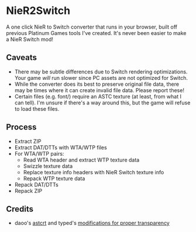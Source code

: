 # NieR2Switch
A one click NieR to Switch converter that runs in your browser, built off previous Platinum Games tools I've created. It's never been easier to make a NieR Switch mod!


## Caveats
- There may be subtle differences due to Switch rendering optimizations. Your game *will* run slower since PC assets are not optimized for Switch.
- While the converter does its best to preserve original file data, there may be times where it can create invalid file data. Please report these!
- Certain files (e.g. font/) require an ASTC texture (at least, from what I can tell). I'm unsure if there's a way around this, but the game will refuse to load these files.

## Process
- Extract ZIP
- Extract DAT/DTTs with WTA/WTP files
- For WTA/WTP pairs:
  - Read WTA header and extract WTP texture data
  - Swizzle texture data
  - Replace texture info headers with NieR Switch texture info
  - Repack WTP texture data
- Repack DAT/DTTs
- Repack ZIP

## Credits
- daoo's [astcrt](https://github.com/daoo/astcrt) and typed's [modifications for proper transparency](https://github.com/typed/astcrt)